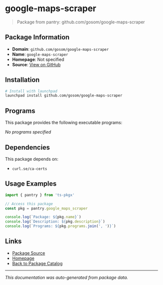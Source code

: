 # google-maps-scraper

> Package from pantry: github.com/gosom/google-maps-scraper

## Package Information

- **Domain**: `github.com/gosom/google-maps-scraper`
- **Name**: `google-maps-scraper`
- **Homepage**: Not specified
- **Source**: [View on GitHub](https://github.com/pkgxdev/pantry/tree/main/projects/github.com/gosom/google-maps-scraper/package.yml)

## Installation

```bash
# Install with launchpad
launchpad install github.com/gosom/google-maps-scraper
```

## Programs

This package provides the following executable programs:

*No programs specified*

## Dependencies

This package depends on:

- `curl.se/ca-certs`

## Usage Examples

```typescript
import { pantry } from 'ts-pkgx'

// Access this package
const pkg = pantry.google_maps_scraper

console.log(`Package: ${pkg.name}`)
console.log(`Description: ${pkg.description}`)
console.log(`Programs: ${pkg.programs.join(', ')}`)
```

## Links

- [Package Source](https://github.com/pkgxdev/pantry/tree/main/projects/github.com/gosom/google-maps-scraper/package.yml)
- [Homepage](#)
- [Back to Package Catalog](../package-catalog.md)

---

*This documentation was auto-generated from package data.*
